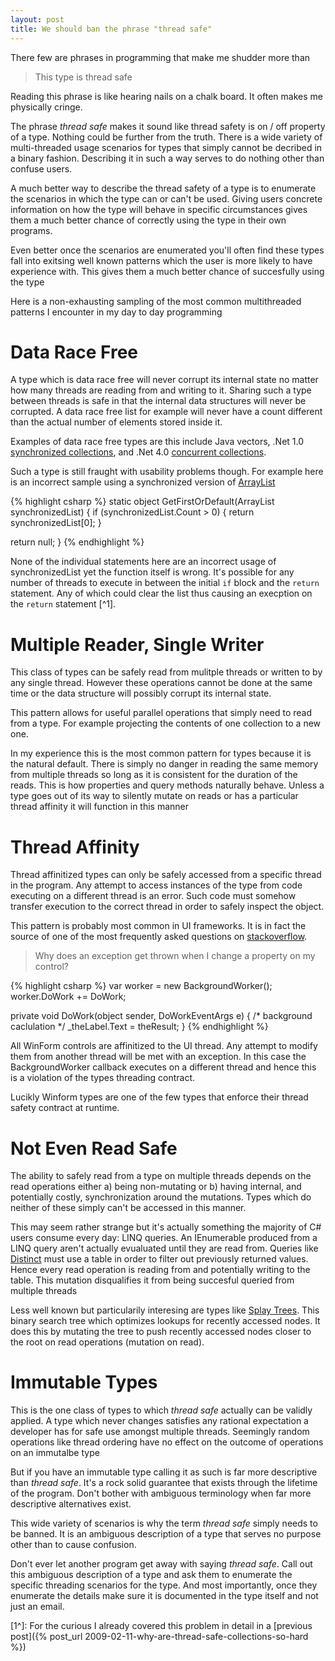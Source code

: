 ```yaml
---
layout: post
title: We should ban the phrase "thread safe"
---
```


There few are phrases in programming that make me shudder more than 

> This type is thread safe

Reading this phrase is like hearing nails on a chalk board.  It often makes me physically cringe. 

The phrase *thread safe* makes it sound like thread safety is on / off property of a type.  Nothing could be further from the truth.  There is a wide variety of multi-threaded usage scenarios for types that simply cannot be decribed in a binary fashion.  Describing it in such a way serves to do nothing other than confuse users.  

A much better way to describe the thread safety of a type is to enumerate the scenarios in which the type can or can't be used.  Giving users concrete information on how the type will behave in specific circumstances gives them a much better chance of correctly using the type in their own programs.  

Even better once the scenarios are enumerated you'll often find these types fall into exitsing well known patterns which the user is more likely to have experience with.  This gives them a much better chance of succesfully using the type    

Here is a non-exhausting sampling of the most common multithreaded patterns I  encounter in my day to day programming

Data Race Free
===
A type which is data race free will never corrupt its internal state no matter how many threads are reading from and writing to it.  Sharing such a type between threads is safe in that the internal data structures will never be corrupted.  A data race free list for example will never have a count different than the actual number of elements stored inside it. 

Examples of data race free types are this include Java vectors, .Net 1.0 [synchronized collections](http://msdn.microsoft.com/en-us/library/3azh197k(v=vs.110).aspx), and .Net 4.0 [concurrent collections](http://msdn.microsoft.com/en-us/library/dd381779(v=vs.110).aspx).  

Such a type is still fraught with usability problems though.  For example here is an incorrect sample using a synchronized version of [ArrayList](http://msdn.microsoft.com/en-us/library/vstudio/system.collections.arraylist)

{% highlight csharp %}
static object GetFirstOrDefault(ArrayList synchronizedList) { 
  if (synchronizedList.Count > 0) {
    return synchronizedList[0];
  }

  return null;
}
{% endhighlight %}

None of the individual statements here are an incorrect usage of synchronizedList yet the function itself is wrong.  It's possible for any number of threads to execute in between the initial `if` block and the `return` statement.  Any of which could clear the list thus causing an execption on the `return` statement [^1]. 

Multiple Reader, Single Writer
===
This class of types can be safely read from mulitple threads or written to by any single thread.  However these operations cannot be done at the same time or the data structure will possibly corrupt its internal state.  

This pattern allows for useful parallel operations that simply need to read from a type.  For example projecting the contents of one collection to a new one.  

In my experience this is the most common pattern for types because it is the natural default.  There is simply no danger in reading the same memory from multiple threads so long as it is consistent for the duration of the reads.  This is how properties and query methods naturally behave.  Unless a type goes out of its way to silently mutate on reads or has a particular thread affinity it will function in this manner 

Thread Affinity
===
Thread affinitized types can only be safely accessed from a specific thread in the program.  Any attempt to access instances of the type from code executing on a different thread is an error.  Such code must somehow transfer execution to the correct thread in order to safely inspect the object.

This pattern is probably most common in UI frameworks.  It is in fact the source of one of the most frequently asked questions on [stackoverflow](http://stackoverflow.com).  

> Why does an exception get thrown when I change a property on my control? 

{% highlight csharp %}
var worker = new BackgroundWorker();
worker.DoWork += DoWork;

private void DoWork(object sender, DoWorkEventArgs e) {
  /* background caclulation */
  _theLabel.Text = theResult;
}
{% endhighlight %}

All WinForm controls are affinitized to the UI thread.  Any attempt to modify them from another thread will be met with an exception.  In this case the BackgroundWorker callback executes on a different thread and hence this is a violation of the types threading contract.  

Lucikly Winform types are one of the few types that enforce their thread safety contract at runtime. 

Not Even Read Safe 
===
The ability to safely read from a type on multiple threads depends on the read operations either a) being non-mutating or b) having internal, and potentially costly, synchronization around the mutations.  Types which do neither of these simply can't be accessed in this manner.  

This may seem rather strange but it's actually something the majority of C# users consume every day: LINQ queries.  An IEnumerable<T> produced from a LINQ query aren't actually evualuated until they are read from.  Queries like [Distinct](http://msdn.microsoft.com/en-us/library/vstudio/bb348436(v=vs.100).aspx) must use a table in order to filter out previously returned values.  Hence every read operation is reading from and potentially writing to the table.  This mutation disqualifies it from being succesful queried from multiple threads 

Less well known but particularily interesing are types like [Splay Trees](http://en.wikipedia.org/wiki/Splay_tree).  This binary search tree which optimizes lookups for recently accessed nodes.  It does this by mutating the tree to push recently accessed nodes closer to the root on read operations (mutation on read).  

Immutable Types
===
This is the one class of types to which *thread safe* actually can be validly applied.  A type which never changes satisfies any rational expectation a developer has for safe use amongst multiple threads.  Seemingly random operations like thread ordering have no effect on the outcome of operations on an immutalbe type

But if you have an immutable type calling it as such is far more descriptive than *thread safe*.  It's a rock solid guarantee that exists through the lifetime of the program.  Don't bother with ambiguous terminology when far more descriptive alternatives exist. 

This wide variety of scenarios is why the term *thread safe* simply needs to be banned.  It is an ambiguous description of a type that serves no purpose other than to cause confusion.    

Don't ever let another program get away with saying *thread safe*.  Call out this ambiguous description of a type and ask them to enumerate the specific threading scenarios for the type.  And most importantly, once they enumerate the details make sure it is documented in the type itself and not just an email.

[1^]: For the curious I already covered this problem in detail in a [previous post]({% post_url 2009-02-11-why-are-thread-safe-collections-so-hard %}) 
